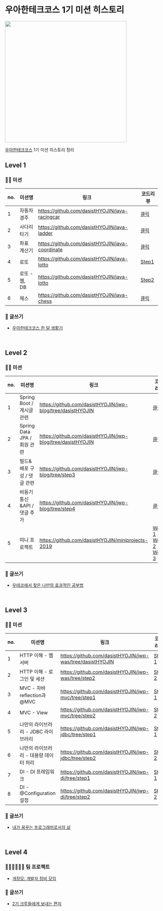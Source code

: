 # 우아한테크코스 1기 미션 히스토리
<img src="http://woowabros.github.io/img/2019-02-08/techcourse_poster.jpeg" width="400px">

[우아한테크코스](https://woowacourse.github.io/) 1기 미션 히스토리 정리

## Level 1
### 👩‍💻 미션
|no.|미션명|링크|코드리뷰|
|---|---|---|---|
|1|자동차 경주|https://github.com/dasistHYOJIN/java-racingcar|[클릭](https://github.com/woowacourse/java-racingcar/pull/45)|
|2|사다리 타기|https://github.com/dasistHYOJIN/java-ladder|[클릭](https://github.com/woowacourse/java-ladder/pull/20)|
|3|좌표 계산기|https://github.com/dasistHYOJIN/java-coordinate|[클릭](https://github.com/woowacourse/java-coordinate/pull/26)|
|4|로또|https://github.com/dasistHYOJIN/java-lotto|[Step1](https://github.com/woowacourse/java-lotto/pull/45)|
|5|로또 - 웹, DB|https://github.com/dasistHYOJIN/java-lotto|[Step2](https://github.com/woowacourse/java-lotto/pull/95)|
|6|체스|https://github.com/dasistHYOJIN/java-chess|[클릭](https://github.com/woowacourse/java-chess/pull/43)|

### 📝 글쓰기
* [우아한테크코스 한 달 생활기](https://github.com/dasistHYOJIN/woowa-writing-1/blob/dasistHYOJIN/lv1_%EA%B8%B0%EB%A1%9D.md)
</br>

## Level 2
### 👩‍💻 미션
|no.|미션명|링크|코드리뷰|
|---|---|---|---|
|1|Spring Boot / 게시글 관련|https://github.com/dasistHYOJIN/jwp-blog/tree/dasistHYOJIN|[클릭](https://github.com/woowacourse/jwp-blog/pull/34)|
|2|Spring Data JPA / 회원 관련|https://github.com/dasistHYOJIN/jwp-blog/tree/dasistHYOJIN|[클릭](https://github.com/woowacourse/jwp-blog/pull/92)|
|3|빌드&배포 구성 / 댓글 관련|https://github.com/dasistHYOJIN/jwp-blog/tree/step3|[클릭](https://github.com/woowacourse/jwp-blog/pull/127)|
|4|비동기 통신&API / 댓글 추가|https://github.com/dasistHYOJIN/jwp-blog/tree/step4|[클릭](https://github.com/woowacourse/jwp-blog/pull/198)|
|5|미니 프로젝트|https://github.com/dasistHYOJIN/miniprojects-2019|[Week 1](https://github.com/woowacourse/miniprojects-2019/pull/4)</br> [Week 2](https://github.com/woowacourse/miniprojects-2019/pull/19)</br> [Week 3](https://github.com/woowacourse/miniprojects-2019/pull/31)|

### 📝 글쓰기
* [우테코에서 찾은 나만의 효과적인 공부법](https://github.com/dasistHYOJIN/woowa-writing-1/blob/dasistHYOJIN/lv2_%EC%84%B1%EC%9E%A5.md)
</br>

## Level 3
### 👩‍💻 미션
|no.|미션명|링크|코드리뷰|
|---|---|---|---|
|1|HTTP 이해 - 웹 서버|https://github.com/dasistHYOJIN/jwp-was/tree/dasistHYOJIN|[Step 1](https://github.com/woowacourse/jwp-was/pull/31)|
|2|HTTP 이해 - 로그인 및 세션|https://github.com/dasistHYOJIN/jwp-was/tree/step2|[Step 2](https://github.com/woowacourse/jwp-was/pull/69)|
|3|MVC - 자바 reflection과 @MVC|https://github.com/dasistHYOJIN/jwp-mvc/tree/step1|[Step 1](https://github.com/woowacourse/jwp-mvc/pull/24)|
|4|MVC -  View|https://github.com/dasistHYOJIN/jwp-mvc/tree/step2|[Step 2](https://github.com/woowacourse/jwp-mvc/pull/66)|
|5|나만의 라이브러리 - JDBC 라이브러리|https://github.com/dasistHYOJIN/jwp-jdbc/tree/step1|[Step 1](https://github.com/woowacourse/jwp-jdbc/pull/6)|
|6|나만의 라이브러리 - 대용량 데이터 처리|https://github.com/dasistHYOJIN/jwp-jdbc/tree/step2|[Step 2](https://github.com/woowacourse/jwp-jdbc/pull/94)|
|7|DI - DI 프레임워크|https://github.com/dasistHYOJIN/jwp-di/tree/step1|[Step 1](https://github.com/woowacourse/jwp-di/pull/44)|
|8|DI -  @Configuration 설정|https://github.com/dasistHYOJIN/jwp-di/tree/step2|[Step 2](https://github.com/woowacourse/jwp-di/pull/80)|

### 📝 글쓰기
* [내가 꿈꾸는 프로그래머로서의 삶](https://github.com/dasistHYOJIN/woowa-writing-1/blob/dasistHYOJIN/lv3_%EC%84%B1%EC%88%99.md)
</br>

## Level 4
### 🏃🏻‍♀️🏃🏻‍♂️ 팀 프로젝트
* [개장모: 개발자 장비 모임](https://github.com/gae-jang-mo)

### 📝 글쓰기
* [2기 크루들에게 보내는 편지](https://github.com/dasistHYOJIN/woowa-writing-1/blob/dasistHYOJIN/lv4_%ED%9A%8C%EA%B3%A0.md)
